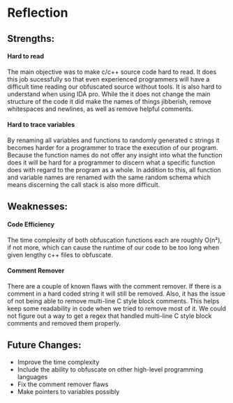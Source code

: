 # Reflection

## Strengths:
#### Hard to read
The main objective was to make c/c++ source code hard to read. It does this job sucessfully so that even experienced programmers will have a difficult time reading our obfuscated source without tools. It is also hard to understand when using IDA pro. While the it does not change the main structure of the code it did make the names of things jibberish, remove whitespaces and newlines, as well as remove helpful comments.
#### Hard to trace variables
By renaming all variables and functions to randomly generated c strings it becomes harder for a programmer to trace the execution of our program. Because the function names do not offer any insight into what the function does it will be hard for a programmer to discern what a specific function does with regard to the program as a whole. In addition to this, all function and variable names are renamed with the same random schema which means discerning the call stack is also more difficult. 

## Weaknesses:
#### Code Efficiency
The time complexity of both obfuscation functions each are roughly O(n²), if not more, which can cause the runtime of our code to be too long when given lengthy c++ files to obfuscate.
#### Comment Remover
There are a couple of known flaws with the comment remover. If there is a comment in a hard coded string it will still be removed. Also, it has the issue of not being able to remove multi-line C style block comments. This helps keep some readability in code when we tried to remove most of it. We could not figure out a way to get a regex that handled  multi-line C style block comments and removed them properly.
<br>
## Future Changes:
- Improve the time complexity
- Include the ability to obfuscate on other high-level programming languages
- Fix the comment remover flaws
- Make pointers to variables possibly
